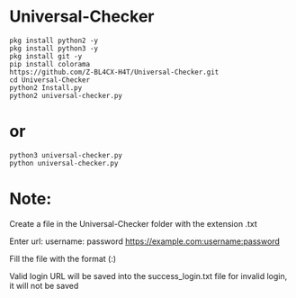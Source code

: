 # Universal-Checker

```
pkg install python2 -y
pkg install python3 -y
pkg install git -y
pip install colorama
https://github.com/Z-BL4CX-H4T/Universal-Checker.git
cd Universal-Checker
python2 Install.py
python2 universal-checker.py
```
# or
```
python3 universal-checker.py
python universal-checker.py
```

# Note:
Create a file in the Universal-Checker folder with the extension .txt

Enter url: username: password 
https://example.com:username:password

Fill the file with the format (:)

Valid login URL will be saved into the success_login.txt file
for invalid login, it will not be saved 
